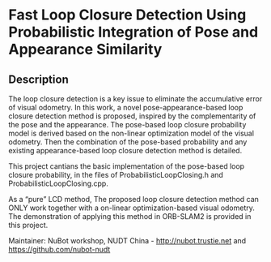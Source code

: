 # Fast Loop Closure Detection Using Probabilistic Integration of Pose and Appearance Similarity

## Description

The loop closure detection is a key issue to eliminate the accumulative error of visual odometry. In this work, a novel pose-appearance-based loop closure detection method is proposed, inspired by the complementarity of the pose and the appearance.
The pose-based loop closure probability model is derived based on the non-linear optimization model of the visual odometry. Then the combination of the pose-based probability and any existing appearance-based loop closure detection method is detailed. 

This project cantians the basic implementation of the pose-based loop closure probability, in the files of ProbabilisticLoopClosing.h and ProbabilisticLoopClosing.cpp. 

As a “pure” LCD method, The proposed loop closure detection method can ONLY work together with a on-linear optimization-based visual odometry. The demonstration of applying this method in ORB-SLAM2 is provided in this project.

Maintainer: NuBot workshop, NUDT China - http://nubot.trustie.net and https://github.com/nubot-nudt

